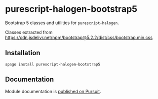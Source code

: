 # purescript-halogen-bootstrap5

Bootstrap 5 classes and utilities for `purescript-halogen`.

Classes extracted from https://cdn.jsdelivr.net/npm/bootstrap@5.2.2/dist/css/bootstrap.min.css

## Installation

```
spago install purescript-halogen-bootstrap5
```

## Documentation

Module documentation is [published on Pursuit](http://pursuit.purescript.org/packages/purescript-halogen-bootstrap5).
